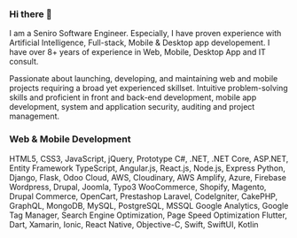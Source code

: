 ### Hi there 👋

I am a Seniro Software Engineer. Especially, I have proven experience with Artificial Intelligence, Full-stack, Mobile & Desktop app developement. I have over 8+ years of experience in Web, Mobile, Desktop App and IT consult.

Passionate about launching, developing, and maintaining web and mobile projects requiring a broad yet experienced skillset. Intuitive problem-solving skills and proficient in front and back-end development, mobile app development, system and application security, auditing and project management.

### Web & Mobile Development

HTML5, CSS3, JavaScript, jQuery, Prototype
C#, .NET, .NET Core, ASP.NET, Entity Framework
TypeScript, Angular.js, React.js, Node.js, Express
Python, Django, Flask, Odoo
Cloud, AWS, Cloudinary, AWS Amplify, Azure, Firebase
Wordpress, Drupal, Joomla, Typo3
WooCommerce, Shopify, Magento, Drupal Commerce, OpenCart, Prestashop
Laravel, CodeIgniter, CakePHP,
GraphQL, MongoDB, MySQL, PostgreSQL, MSSQL
Google Analytics, Google Tag Manager, Search Engine Optimization, Page Speed Optimization
Flutter, Dart, Xamarin, Ionic, React Native, Objective-C, Swift, SwiftUI, Kotlin
<!--
**gently1223/gently1223** is a ✨ _special_ ✨ repository because its `README.md` (this file) appears on your GitHub profile.

Here are some ideas to get you started:

- 🔭 I’m currently working on ...
- 🌱 I’m currently learning ...
- 👯 I’m looking to collaborate on ...
- 🤔 I’m looking for help with ...
- 💬 Ask me about ...
- 📫 How to reach me: ...
- 😄 Pronouns: ...
- ⚡ Fun fact: ...
-->
